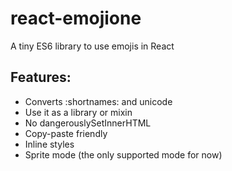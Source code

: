 # react-emojione

A tiny ES6 library to use emojis in React

## Features:

- Converts :shortnames: and unicode
- Use it as a library or mixin
- No dangerouslySetInnerHTML
- Copy-paste friendly
- Inline styles
- Sprite mode (the only supported mode for now)
